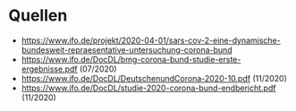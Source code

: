 # Quellen

* https://www.ifo.de/projekt/2020-04-01/sars-cov-2-eine-dynamische-bundesweit-repraesentative-untersuchung-corona-bund
* https://www.ifo.de/DocDL/bmg-corona-bund-studie-erste-ergebnisse.pdf (07/2020)
* https://www.ifo.de/DocDL/DeutschenundCorona-2020-10.pdf (11/2020)
* https://www.ifo.de/DocDL/studie-2020-corona-bund-endbericht.pdf (11/2020)

